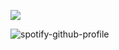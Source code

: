   ![](https://komarev.com/ghpvc/?username=crossinton&label=PROFILE+VIEWS&color=ff0000)

![spotify-github-profile](https://spotify-github-profile.kittinanx.com/api/view?uid=31ewfgkw636gbfassnmqvzyjluvm&cover_image=true&theme=default&show_offline=false&background_color=121212&interchange=false)
